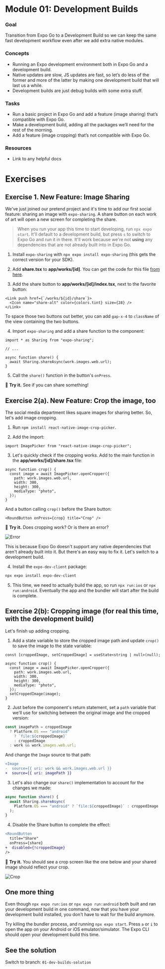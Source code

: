 # Module 01: Development Builds

### Goal

Transition from Expo Go to a Development Build so we can keep the same fast development workflow even after we add extra native modules.

### Concepts

- Running an Expo development environment both in Expo Go and a development build.
- Native updates are slow, JS updates are fast, so let’s do less of the former and more of the latter by making one development build that will last us a while.
- Development builds are just debug builds with some extra stuff.

### Tasks

- Run a basic project in Expo Go and add a feature (image sharing) that’s compatible with Expo Go.
- Make a development build, adding all the packages we’ll need for the rest of the morning.
- Add a feature (image cropping) that’s not compatible with Expo Go.

### Resources

- Link to any helpful docs

# Exercises

## Exercise 1. New Feature: Image Sharing

We've just joined our pretend project and it's time to add our first social feature: sharing an image with `expo-sharing`. A share button on each work of art will open a new screen for completing the share.

> When you run your app this time to start developing, run `npx expo start`. It'll default to a development build, but press `s` to switch to Expo Go and run it in there. It'll work because we're not **using** any dependencies that are not already built into in Expo Go.

1. Install `expo-sharing` with `npx expo install expo-sharing` (this gets the correct version for your SDK).

2. Add **share.tsx** to **app/works/[id]**. You can get the code for this file [from here](/files/01/share.tsx).

3. Add the share button to **app/works/[id]/index.tsx**, next to the favorite button:

```tsx
<Link push href={`/works/${id}/share`}>
  <Icon name="share-alt" color={colors.tint} size={28} />
</Link>
```

To space those two buttons out better, you can add `gap-x-4` to `className` of the view containing the two buttons.

<!-- TODO: nice place for an image of the share button -->

4. Import `expo-sharing` and add a share function to the component:

```tsx
import * as Sharing from "expo-sharing";

// ...

async function share() {
  await Sharing.shareAsync(work.images.web.url);
}
```

5. Call the `share()` function in the button's `onPress`.

🏃 **Try it.** See if you can share something!

## Exercise 2(a). New Feature: Crop the image, too

The social media department likes square images for sharing better. So, let's add image cropping.

1. Run `npm install react-native-image-crop-picker`.

2. Add the import:

```tsx
import ImagePicker from "react-native-image-crop-picker";
```

3. Let's quickly check if the cropping works. Add to the main function in the **app/works/[id]/share.tsx** file:

```tsx
async function crop() {
  const image = await ImagePicker.openCropper({
    path: work.images.web.url,
    width: 300,
    height: 300,
    mediaType: "photo",
  });
}
```

And a button calling `crop()` before the Share button:

```tsx
<RoundButton onPress={crop} title="Crop" />
```

🏃 **Try it.** Does cropping work? Or is there an error?

![Error](/assets/01/error.png)

This is because Expo Go doesn't support any native dependencies that aren't already built into it. But there's an easy way to fix it. Let's switch to a development build.

4. Install the `expo-dev-client` package:

```sh
npx expo install expo-dev-client
```

5. This time, we need to actually build the app, so run `npx run:ios` or `npx run:android`. Eventually the app and the bundler will start after the build is complete.

<!-- NOTE: we actually want them to set the gitignore in a later lesson -->

## Exercise 2(b): Cropping image (for real this time, with the development build)

Let's finish up adding cropping.

1. Add a state variable to store the cropped image path and update `crop()` to save the image to the state variable:

```tsx
const [croppedImage, setCroppedImage] = useState<string | null>(null);

async function crop() {
  const image = await ImagePicker.openCropper({
    path: work.images.web.url,
    width: 300,
    height: 300,
    mediaType: "photo",
  });
  setCroppedImage(image);
}
```

2. Just before the component's return statement, set a `path` variable that we'll use for switching between the original image and the cropped version:

```ts
const imagePath = croppedImage
  ? Platform.OS === "android"
    ? `file:${croppedImage}`
    : croppedImage
  : work && work.images.web.url;
```

And change the `Image` source to that path:

```diff
<Image
-  source={{ uri: work && work.images.web.url }}
+  source={{ uri: imagePath }}
```

3. Let's also change our `share()` implementation to account for the changes we made:

```ts
async function share() {
  await Sharing.shareAsync(
    Platform.OS === "android" ? `file:${croppedImage}` : croppedImage
  );
}
```

4. Disable the Share button to complete the effect:

```diff
<RoundButton
  title="Share"
  onPress={share}
+  disabled={!croppedImage}
/>
```

🏃 **Try it.** You should see a crop screen like the one below and your shared image should reflect your crop.

![Crop](/assets/01/crop.png)

## One more thing

Even though `npx expo run:ios` or `npx expo run:android` both built and ran your development build in one command, now that you have your development build installed, you don't have to wait for the build anymore.

Try killing the bundler process, and running `npx expo start`. Press `a` or `i` to open the app on your Android or iOS emulator/simulator. The Expo CLI should open your development build this time.

## See the solution

Switch to branch: `01-dev-builds-solution`
